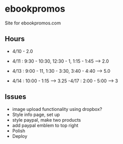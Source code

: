 # ebookpromos

Site for ebookpromos.com

## Hours

- 4/10 - 2.0

- 4/11 : 9:30 - 10:30, 12:30 - 1, 1:15 - 1:45 --> 2.0
- 4/13 : 9:00 - 11, 1:30 - 3:30, 3:40 - 4:40 --> 5.0
- 4/14 : 10:00 - 1:15 --> 3.25
-4/17 : 2:00 - 5:00 --> 3

## Issues

- image upload functionality using dropbox?
- Style info page, set up
- style paypal, make two products
- add paypal emblem to top right
- Polish
- Deploy
